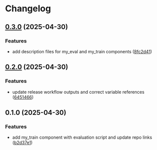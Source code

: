 # Changelog

## [0.3.0](https://github.com/kamimanzoor/azureml-components-mono/compare/my_train-v0.2.0...my_train-v0.3.0) (2025-04-30)


### Features

* add description files for my_eval and my_train components ([8fc2d41](https://github.com/kamimanzoor/azureml-components-mono/commit/8fc2d41960b995b8cd2e89883254b01b7f82700b))

## [0.2.0](https://github.com/kamimanzoor/azureml-components-mono/compare/my_train-v0.1.0...my_train-v0.2.0) (2025-04-30)


### Features

* update release workflow outputs and correct variable references ([6451466](https://github.com/kamimanzoor/azureml-components-mono/commit/645146663d76c8c1f083f32f93fa9814bed54a55))

## 0.1.0 (2025-04-30)


### Features

* add my_train component with evaluation script and update repo links ([b2d37e1](https://github.com/kamimanzoor/azureml-components-mono/commit/b2d37e12fb900f5928700a3e2dfa6b10902f56a3))
